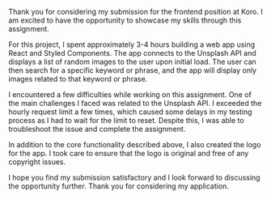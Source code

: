 Thank you for considering my submission for the frontend position at Koro. I am excited to have the opportunity to showcase my skills through this assignment.

For this project, I spent approximately 3-4 hours building a web app using React and Styled Components. The app connects to the Unsplash API and displays a list of random images to the user upon initial load. The user can then search for a specific keyword or phrase, and the app will display only images related to that keyword or phrase.

I encountered a few difficulties while working on this assignment. One of the main challenges I faced was related to the Unsplash API. I exceeded the hourly request limit a few times, which caused some delays in my testing process as I had to wait for the limit to reset. Despite this, I was able to troubleshoot the issue and complete the assignment.

In addition to the core functionality described above, I also created the logo for the app. I took care to ensure that the logo is original and free of any copyright issues.

I hope you find my submission satisfactory and I look forward to discussing the opportunity further. Thank you for considering my application.
